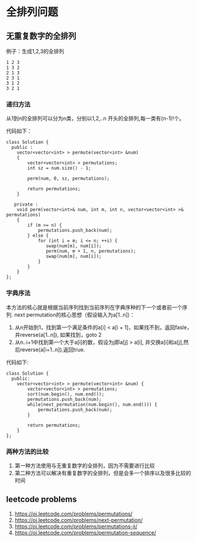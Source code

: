 # 全排列问题

## 无重复数字的全排列 
例子：生成1,2,3的全排列

    1 2 3
    1 3 2
    2 1 3
    2 3 1
    3 1 2
    3 2 1

### 递归方法
从1到n的全排列可以分为n类，分别以1,2,..n 开头的全排列,每一类有(n-1)!个。

代码如下： 

    class Solution {
      public :
        vector<vector<int> > permute(vector<int> &num)
        {
            vector<vector<int> > permutations;
            int sz = num.size() - 1;

            perm(num, 0, sz, permutations); 
        
            return permutations;
        }
    
       private :
        void perm(vector<int>& num, int m, int n, vector<vector<int> >& permutations)
        {
            if (m >= n) { 
                permutations.push_back(num);
            } else {
                for (int i = m; i <= n; ++i) {
                   swap(num[m], num[i]);
                   perm(num, m + 1, n, permutations);
                   swap(num[m], num[i]);
                }
            }
        }
    };

### 字典序法
本方法的核心就是根据当前序列找到当前序列在字典序种的下一个或者前一个序列. 
next permutation的核心思想（假设输入为a[1..n])： 

1. 从n开始到1，找到第一个满足条件的a[i] < a[i + 1]，如果找不到，返回fasle，并reverse(a[1..n]), 如果找到，goto 2
2. 从n..i+1中找到第一个大于a[i]的数，假设为j即a[j] > a[i], 并交换a[i]和a[j],然后reverse(a[i+1..n]),返回true.

代码如下:

    class Solution {  
      public: 
        vector<vector<int> > permute(vector<int> &num) { 
            vector<vector<int> > permutations;
            sort(num.begin(), num.end());
            permutations.push_back(num);
            while(next_permutation(num.begin(), num.end())) {
                permutations.push_back(num); 
            }
        
            return permutations;
        }   
    };

### 两种方法的比较
1. 第一种方法使用与无重复数字的全排列，因为不需要进行比较
2. 第二种方法可以解决有重复数字的全排列，但是会多一个排序以及很多比较的时间

## leetcode problems
1. <https://oj.leetcode.com/problems/permutations/>
2. <https://oj.leetcode.com/problems/next-permutation/>
3. <https://oj.leetcode.com/problems/permutations-ii/>
4. <https://oj.leetcode.com/problems/permutation-sequence/>
